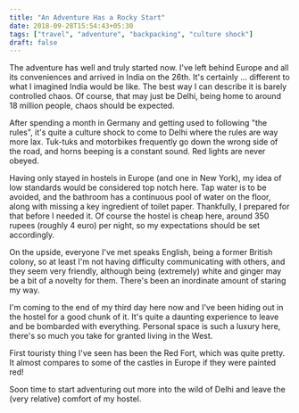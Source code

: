 ```yaml
---
title: "An Adventure Has a Rocky Start"
date: 2018-09-28T15:54:43+05:30
tags: ["travel", "adventure", "backpacking", "culture shock"]
draft: false
---
```


The adventure has well and truly started now. I've left behind Europe and all its conveniences and arrived in India on the 26th. It's certainly ... different to what I imagined India would be like. The best way I can describe it is barely controlled chaos. Of course, that may just be Delhi, being home to around 18 million people, chaos should be expected.

After spending a month in Germany and getting used to following "the rules", it's quite a culture shock to come to Delhi where the rules are way more lax. Tuk-tuks and motorbikes frequently go down the wrong side of the road, and horns beeping is a constant sound. Red lights are never obeyed.

Having only stayed in hostels in Europe (and one in New York), my idea of low standards would be considered top notch here. Tap water is to be avoided, and the bathroom has a continuous pool of water on the floor, along with missing a key ingredient of toilet paper. Thankfully, I prepared for that before I needed it. Of course the hostel is cheap here, around 350 rupees (roughly 4 euro) per night, so my expectations should be set accordingly.

On the upside, everyone I've met speaks English, being a former British colony, so at least I'm not having difficulty communicating with others, and they seem very friendly, although being (extremely) white and ginger may be a bit of a novelty for them. There's been an inordinate amount of staring my way.

I'm coming to the end of my third day here now and I've been hiding out in the hostel for a good chunk of it. It's quite a daunting experience to leave and be bombarded with everything. Personal space is such a luxury here, there's so much you take for granted living in the West.

First touristy thing I've seen has been the Red Fort, which was quite pretty. It almost compares to some of the castles in Europe if they were painted red!

Soon time to start adventuring out more into the wild of Delhi and leave the (very relative) comfort of my hostel.